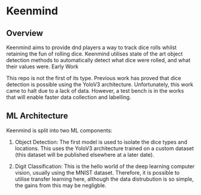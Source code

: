 # Keenmind

## Overview

Keenmind aims to provide dnd players a way to track dice rolls whilst retaining the fun of rolling dice. Keenmind utilises state of the art object detection methods to automatically detect what dice were rolled, and what their values were.
Early Work

This repo is not the first of its type. Previous work has proved that dice detection is possible using the YoloV3 architecture. Unfortunately, this work came to halt due to a lack of data. However, a test bench is in the works that will enable faster data collection and labelling.

## ML Architecture

Keenmind is split into two ML components:

1. Object Detection: The first model is used to isolate the dice types and locations. This uses the YoloV3 architecture trained on a custom dataset (this dataset will be published elsewhere at a later date).

2. Digit Classification: This is the hello world of the deep learning computer vision, usually using the MNIST dataset. Therefore, it is possible to utilise transfer learning here, although the data distrubution is so simple, the gains from this may be negligble.
